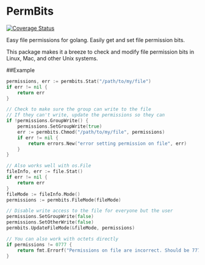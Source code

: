# PermBits

[![Coverage Status](https://coveralls.io/repos/phayes/permbits/badge.svg?branch=master&service=github)](https://coveralls.io/github/phayes/permbits?branch=master) 

Easy file permissions for golang. Easily get and set file permission bits. 

This package makes it a breeze to check and modify file permission bits in Linux, Mac, and other Unix systems. 

##Example

```go
permissions, err := permbits.Stat("/path/to/my/file")
if err != nil {
	return err
}

// Check to make sure the group can write to the file
// If they can't write, update the permissions so they can
if !permissions.GroupWrite() {
	permissions.SetGroupWrite(true)
	err := permbits.Chmod("/path/to/my/file", permissions)
	if err != nil {
		return errors.New("error setting permission on file", err)
	}
}

// Also works well with os.File
fileInfo, err := file.Stat()
if err != nil {
	return err
}
fileMode := fileInfo.Mode()
permissions := permbits.FileMode(fileMode)

// Disable write access to the file for everyone but the user
permissions.SetGroupWrite(false)
permissions.SetOtherWrite(false)
permbits.UpdateFileMode(&fileMode, permissions)

// You can also work with octets directly
if permissions != 0777 {
	return fmt.Errorf("Permissions on file are incorrect. Should be 777, got %o", permissions)
}

```
